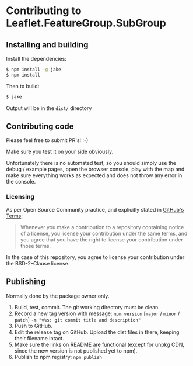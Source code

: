 # Contributing to Leaflet.FeatureGroup.SubGroup


## Installing and building

Install the dependencies:
```bash
$ npm install -g jake
$ npm install
```

Then to build:
```bash
$ jake
```

Output will be in the `dist/` directory


## Contributing code

Please feel free to submit PR's! :-)

Make sure you test it on your side obviously.

Unfortunately there is no automated test, so you should simply use the debug /
example pages, open the browser console, play with the map and make sure
everything works as expected and does not throw any error in the console.


### Licensing

As per Open Source Community practice, and explicitly stated in
[GitHub's Terms](https://help.github.com/articles/github-terms-of-service/#6-contributions-under-repository-license):

> Whenever you make a contribution to a repository containing notice of a
license, you license your contribution under the same terms, and you agree that
you have the right to license your contribution under those terms.

In the case of this repository, you agree to license your contribution under
the BSD-2-Clause license.


## Publishing

Normally done by the package owner only.

1. Build, test, commit. The git working directory must be clean.
2. Record a new tag version with message:
[`npm version`](https://docs.npmjs.com/cli/version)
[`major` / `minor` / `patch`]
`-m "v%s: git commit title and description"`
3. Push to GitHub.
4. Edit the release tag on GitHub. Upload the dist files in there, keeping
their filename intact.
5. Make sure the links on README are functional (except for unpkg CDN, since
the new version is not published yet to npm).
6. Publish to npm registry: `npm publish`
